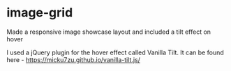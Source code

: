 # image-grid
Made a responsive image showcase layout and included a tilt effect on hover

I used a jQuery plugin for the hover effect called Vanilla Tilt.  It can be found here - https://micku7zu.github.io/vanilla-tilt.js/
